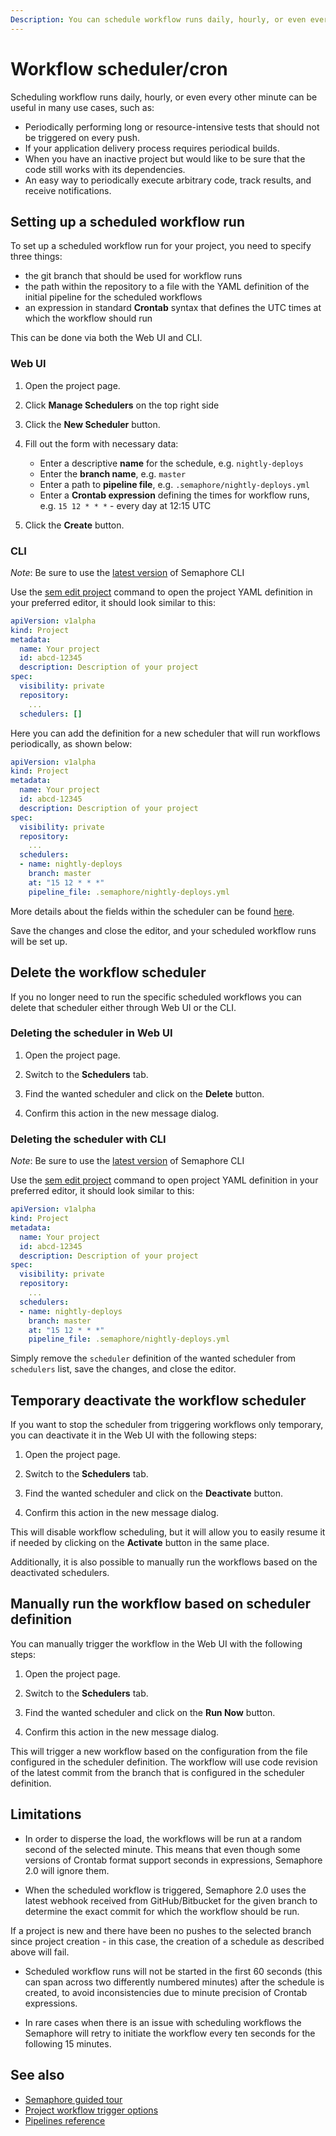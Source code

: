 ```yaml
---
Description: You can schedule workflow runs daily, hourly, or even every other minute using the workflow scheduler/cron. Workflow scheduler/cron can be set up via the GUI or CLI.
---
```


# Workflow scheduler/cron

Scheduling workflow runs daily, hourly, or even every other minute can be useful
in many use cases, such as:

- Periodically performing long or resource-intensive tests that should
not be triggered on every push.
- If your application delivery process requires periodical builds.
- When you have an inactive project but would like to be sure that the code still
works with its dependencies.
- An easy way to periodically execute arbitrary code, track results, and receive
notifications.

## Setting up a scheduled workflow run

To set up a scheduled workflow run for your project, you need to specify three
things:

- the git branch that should be used for workflow runs
- the path within the repository to a file with the YAML definition of the
initial pipeline for the scheduled workflows
- an expression in standard **Crontab** syntax that defines the UTC times at
which the workflow should run

This can be done via both the Web UI and CLI.

### Web UI

1. Open the project page.

2. Click **Manage Schedulers** on the top right side

3. Click the **New Scheduler** button.

5. Fill out the form with necessary data:

    - Enter a descriptive **name** for the schedule, e.g. `nightly-deploys`
    - Enter the **branch name**, e.g. `master`
    - Enter a path to **pipeline file**, e.g. `.semaphore/nightly-deploys.yml`
    - Enter a **Crontab expression** defining the times for workflow runs, e.g. `15 12 * * *` - every day at 12:15 UTC

6. Click the **Create** button.

### CLI

*Note*: Be sure to use the [latest version][update-cli] of Semaphore CLI

Use the [sem edit project][cli-edit-project] command to open the project YAML
definition in your preferred editor, it should look similar to this:

```yaml
apiVersion: v1alpha
kind: Project
metadata:
  name: Your project
  id: abcd-12345
  description: Description of your project
spec:
  visibility: private
  repository:
    ...
  schedulers: []
```

Here you can add the definition for a new scheduler that will run workflows
periodically, as shown below:

```yaml
apiVersion: v1alpha
kind: Project
metadata:
  name: Your project
  id: abcd-12345
  description: Description of your project
spec:
  visibility: private
  repository:
    ...
  schedulers:
  - name: nightly-deploys
    branch: master
    at: "15 12 * * *"
    pipeline_file: .semaphore/nightly-deploys.yml
```
 More details about the fields within the scheduler can be found
 [here][scheduler-yml-spec].

Save the changes and close the editor, and your scheduled workflow runs will be set up.

## Delete the workflow scheduler

If you no longer need to run the specific scheduled workflows you can delete
that scheduler either through Web UI or the CLI.

### Deleting the scheduler in Web UI

1. Open the project page.

2. Switch to the **Schedulers** tab.

3. Find the wanted scheduler and click on the **Delete** button.

4. Confirm this action in the new message dialog.

### Deleting the scheduler with CLI

*Note*: Be sure to use the [latest version][update-cli] of Semaphore CLI

Use the [sem edit project][cli-edit-project] command to open project YAML
definition in your preferred editor, it should look similar to this:

```yaml
apiVersion: v1alpha
kind: Project
metadata:
  name: Your project
  id: abcd-12345
  description: Description of your project
spec:
  visibility: private
  repository:
    ...
  schedulers:
  - name: nightly-deploys
    branch: master
    at: "15 12 * * *"
    pipeline_file: .semaphore/nightly-deploys.yml
```

Simply remove the `scheduler` definition of the wanted scheduler from `schedulers`
list, save the changes, and close the editor.

## Temporary deactivate the workflow scheduler

If you want to stop the scheduler from triggering workflows only temporary, you
can deactivate it in the Web UI with the following steps:

1. Open the project page.

2. Switch to the **Schedulers** tab.

3. Find the wanted scheduler and click on the **Deactivate** button.

4. Confirm this action in the new message dialog.

This will disable workflow scheduling, but it will allow you to easily
resume it if needed by clicking on the **Activate** button in the same place.

Additionally, it is also possible to manually run the workflows based on the
deactivated schedulers.

## Manually run the workflow based on scheduler definition

You can manually trigger the workflow in the Web UI with the following steps:

1. Open the project page.

2. Switch to the **Schedulers** tab.

3. Find the wanted scheduler and click on the **Run Now** button.

4. Confirm this action in the new message dialog.

This will trigger a new workflow based on the configuration from the file configured
in the scheduler definition. The workflow will use code revision of the latest
commit from the branch that is configured in the scheduler definition.

## Limitations

- In order to disperse the load, the workflows will be run at a random second
of the selected minute. This means that even though some versions of Crontab
format support seconds in expressions, Semaphore 2.0 will ignore them.

- When the scheduled workflow is triggered, Semaphore 2.0 uses the latest
webhook received from GitHub/Bitbucket for the given branch to determine the exact commit
for which the workflow should be run. 

If a project is new and there have been no pushes to the selected branch since project creation - in this case, the creation of a schedule as described above will fail.

- Scheduled workflow runs will not be started in the first 60 seconds (this
can span across two differently numbered minutes) after the schedule is created,
to avoid inconsistencies due to minute precision of Crontab expressions.

- In rare cases when there is an issue with scheduling workflows the Semaphore
will retry to initiate the workflow every ten seconds for the following 15 minutes.

## See also

- [Semaphore guided tour][guided-tour]
- [Project workflow trigger options][wf-trigger-options]
- [Pipelines reference][pipelines-ref]

[update-cli]: https://docs.semaphoreci.com/reference/sem-command-line-tool/#download-and-install
[cli-edit-project]: https://docs.semaphoreci.com/reference/sem-command-line-tool/#sem-edit_1
[scheduler-yml-spec]: https://docs.semaphoreci.com/reference/projects-yaml-reference/#schedulers
[guided-tour]: https://docs.semaphoreci.com/guided-tour/getting-started/
[wf-trigger-options]: https://docs.semaphoreci.com/essentials/project-workflow-trigger-options/
[pipelines-ref]: https://docs.semaphoreci.com/reference/pipeline-yaml-reference/
